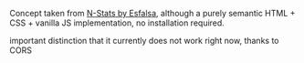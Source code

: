 Concept taken from [N-Stats by Esfalsa](https://github.com/esfalsa/n-stats), although a purely semantic HTML + CSS + vanilla JS implementation, no installation required.

important distinction that it currently does not work right now, thanks to CORS
